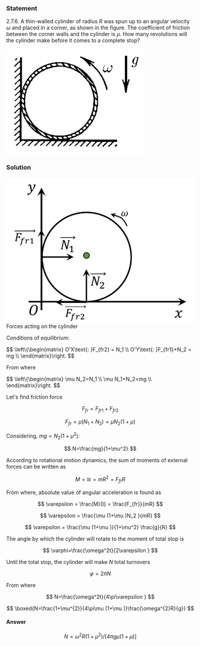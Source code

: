 ###  Statement

$2.7.6.$ A thin-walled cylinder of radius $R$ was spun up to an angular velocity $\omega$ and placed in a corner, as shown in the figure. The coefficient of friction between the corner walls and the cylinder is $\mu$. How many revolutions will the cylinder make before it comes to a complete stop?

![ For problem $2.7.6$ |372x281, 31%](../../img/2.7.6/statement.png)

### Solution

![ Forces acting on the cylinder |924x709, 39%](../../img/2.7.6/draw1.png)  Forces acting on the cylinder

Conditions of equilibrium:

$$
\left\\{\begin{matrix} O'X\text{: }F_{fr2} = N_1 \\\ O'Y\text{: }F_{fr1}+N_2 = mg \\\ \end{matrix}\right.
$$

From where

$$
\left\\{\begin{matrix} \mu N_2=N_1 \\\ \mu N_1+N_2=mg \\\ \end{matrix}\right.
$$

Let's find friction force

$$
F_{fr}=F_{fr1}+F_{fr2}
$$

$$
F_{fr}=\mu (N_1+N_2)=\mu N_2(1+\mu )
$$

Considering, $mg = N_2(1+\mu^2)$:

$$
N=\frac{mg}{1+\mu^2}
$$

According to rotational motion dynamics, the sum of moments of external forces can be written as

$$
M=I\varepsilon = mR^2=F_{fr} R
$$

From where, absolute value of angular acceleration is found as

$$
\varepsilon = \frac{M}{I} = \frac{F_{fr}}{mR}
$$

$$
\varepsilon = \frac{\mu (1+\mu )N_2 }{mR}
$$

$$
\varepsilon = \frac{\mu (1+\mu )}{1+\mu^2} \frac{g}{R}
$$

The angle by which the cylinder will rotate to the moment of total stop is

$$
\varphi=\frac{\omega^2t}{2\varepsilon }
$$

Until the total stop, the cylinder will make $N$ total turnovers

$$
\varphi=2\pi N
$$

From where

$$
N=\frac{\omega^2t}{4\pi\varepsilon }
$$

$$
\boxed{N=\frac{1+\mu^{2}}{4\pi\mu (1+\mu )}\frac{\omega^{2}R}{g}}
$$

#### Answer

$$
N=\omega^{2}R(1+\mu^{2})/[4\pi g\mu (1+\mu )]
$$